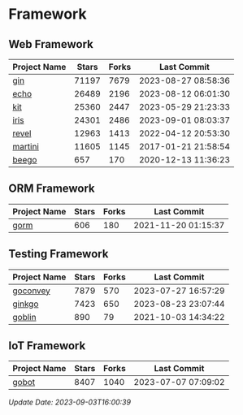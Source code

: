# Framework

## Web Framework
| Project Name | Stars | Forks | Last Commit |
| ------------ | ----- | ----- | ----------- |
| [gin](https://github.com/gin-gonic/gin) | 71197 | 7679 | 2023-08-27 08:58:36 |
| [echo](https://github.com/labstack/echo) | 26489 | 2196 | 2023-08-12 06:01:30 |
| [kit](https://github.com/go-kit/kit) | 25360 | 2447 | 2023-05-29 21:23:33 |
| [iris](https://github.com/kataras/iris) | 24301 | 2486 | 2023-09-01 08:03:37 |
| [revel](https://github.com/revel/revel) | 12963 | 1413 | 2022-04-12 20:53:30 |
| [martini](https://github.com/go-martini/martini) | 11605 | 1145 | 2017-01-21 21:58:54 |
| [beego](https://github.com/astaxie/beego) | 657 | 170 | 2020-12-13 11:36:23 |

## ORM Framework
| Project Name | Stars | Forks | Last Commit |
| ------------ | ----- | ----- | ----------- |
| [gorm](https://github.com/jinzhu/gorm) | 606 | 180 | 2021-11-20 01:15:37 |

## Testing Framework
| Project Name | Stars | Forks | Last Commit |
| ------------ | ----- | ----- | ----------- |
| [goconvey](https://github.com/smartystreets/goconvey) | 7879 | 570 | 2023-07-27 16:57:29 |
| [ginkgo](https://github.com/onsi/ginkgo) | 7423 | 650 | 2023-08-23 23:07:44 |
| [goblin](https://github.com/franela/goblin) | 890 | 79 | 2021-10-03 14:34:22 |

## IoT Framework
| Project Name | Stars | Forks | Last Commit |
| ------------ | ----- | ----- | ----------- |
| [gobot](https://github.com/hybridgroup/gobot) | 8407 | 1040 | 2023-07-07 07:09:02 |

*Update Date: 2023-09-03T16:00:39*